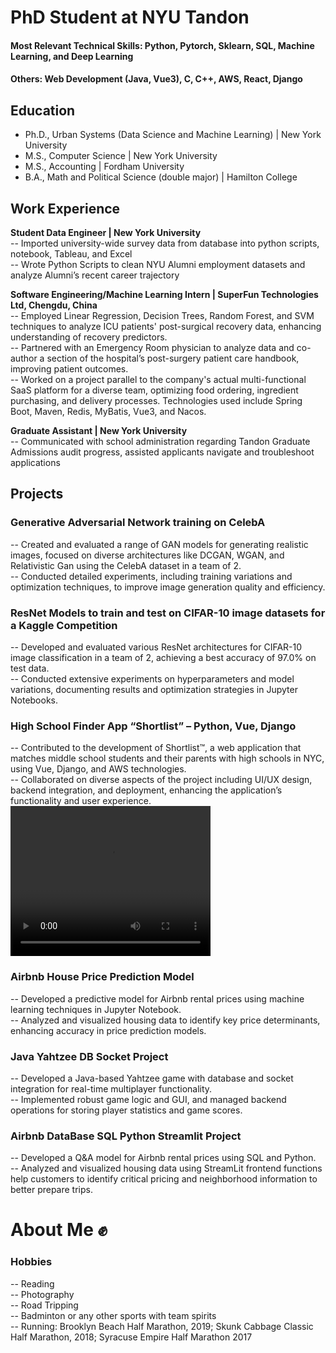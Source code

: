 # PhD Student at NYU Tandon 

#### Most Relevant Technical Skills: Python, Pytorch, Sklearn, SQL, Machine Learning, and Deep Learning   
#### Others: Web Development (Java, Vue3), C, C++, AWS, React, Django 

## Education
- Ph.D., Urban Systems (Data Science and Machine Learning) | New York University   					       		
- M.S., Computer Science | New York University    	
- M.S., Accounting | Fordham University    
- B.A., Math and Political Science (double major) | Hamilton College   

## Work Experience 
**Student Data Engineer | New York University**   
-- Imported university-wide survey data from database into python scripts, notebook, Tableau, and Excel   
-- Wrote Python Scripts to clean NYU Alumni employment datasets and analyze Alumni’s recent career trajectory   

**Software Engineering/Machine Learning Intern | SuperFun Technologies Ltd, Chengdu, China**   
-- Employed Linear Regression, Decision Trees, Random Forest, and SVM techniques to analyze ICU patients' post-surgical recovery data, enhancing understanding of recovery predictors.    
-- Partnered with an Emergency Room physician to analyze data and co-author a section of the hospital’s post-surgery patient care handbook, improving patient outcomes.   
-- Worked on a project parallel to the company's actual multi-functional SaaS platform for a diverse team, optimizing food ordering, ingredient purchasing, and delivery processes. Technologies used include Spring Boot, Maven, Redis, MyBatis, Vue3, and Nacos.   

**Graduate Assistant | New York University**    
-- Communicated with school administration regarding Tandon Graduate Admissions audit progress, assisted applicants navigate and troubleshoot applications   

## Projects
### Generative Adversarial Network training on CelebA      
-- Created and evaluated a range of GAN models for generating realistic images, focused on diverse architectures like DCGAN, WGAN, and Relativistic Gan using the CelebA dataset in a team of 2.   
-- Conducted detailed experiments, including training variations and optimization techniques, to improve image generation quality and efficiency.    

### ResNet Models to train and test on CIFAR-10 image datasets for a Kaggle Competition 
-- Developed and evaluated various ResNet architectures for CIFAR-10 image classification in a team of 2, achieving a best accuracy of 97.0% on test data.   
-- Conducted extensive experiments on hyperparameters and model variations, documenting results and optimization strategies in Jupyter Notebooks.    

### High School Finder App “Shortlist” – Python, Vue, Django    
-- Contributed to the development of Shortlist™, a web application that matches middle school students and their parents with high schools in NYC, using Vue, Django, and AWS technologies.    
-- Collaborated on diverse aspects of the project including UI/UX design, backend integration, and deployment, enhancing the application’s functionality and user experience.    
    <video width="320" height="240" controls>
      <source src="assets/videos/short_list_demo.mp4" type="video/mp4">
  Video Demo
    </video>

### Airbnb House Price Prediction Model      
-- Developed a predictive model for Airbnb rental prices using machine learning techniques in Jupyter Notebook.      
-- Analyzed and visualized housing data to identify key price determinants, enhancing accuracy in price prediction models.     

### Java Yahtzee DB Socket Project   
-- Developed a Java-based Yahtzee game with database and socket integration for real-time multiplayer functionality.   
-- Implemented robust game logic and GUI, and managed backend operations for storing player statistics and game scores.    

### Airbnb DataBase SQL Python Streamlit Project
-- Developed a Q&A model for Airbnb rental prices using SQL and Python.    
-- Analyzed and visualized housing data using StreamLit frontend functions help customers to identify critical pricing and neighborhood information to better prepare trips.    

# About Me ✊

### Hobbies 
-- Reading    
-- Photography    
-- Road Tripping    
-- Badminton or any other sports with team spirits    
-- Running: Brooklyn Beach Half Marathon, 2019; Skunk Cabbage Classic Half Marathon, 2018; Syracuse Empire Half Marathon 2017   


